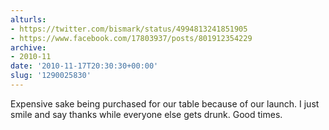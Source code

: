 ```yaml
---
alturls:
- https://twitter.com/bismark/status/4994813241851905
- https://www.facebook.com/17803937/posts/801912354229
archive:
- 2010-11
date: '2010-11-17T20:30:30+00:00'
slug: '1290025830'
---
```


Expensive sake being purchased for
our table because of our launch. I just smile and say thanks while everyone else gets drunk. Good times.

